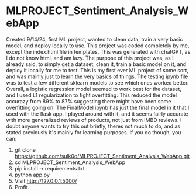 # MLPROJECT_Sentiment_Analysis_WebApp
Created 9/14/24, first ML project, wanted to clean data, train a very basic model, and deploy locally to use. This project was coded completely by me, except the index.html file in templates. This was generated with chatGPT, as I do not know html, and am lazy. The purpose of this project was, as I already said, to simply get a dataset, clean it, train a basic model on it, and deploy it locally for me to test. This is my first ever ML project of some sort, and was mainly just to learn the very basics of things. The testing ipynb file was to test a few different sklearn models to see which ones worked better. Overall, a logistic regression model seemed to work best for the dataset, and I used L1 regularization to fight overfitting. This reduced the model accurazy from 89% to 87% suggesting there might have been some overfitting going on. The FinalModel ipynb has just the final model in it that I used with the flask app. I played around with it, and it seems fairly accurate with more generalized reviews of products, not just from IMBD reviews. I doubt anyone wants to try this out briefly, theres not much to do, and as stated previously it's mainly for learning purposes. If you do though, you can:

1. git clone https://github.com/sulk0o/MLPROJECT_Sentiment_Analysis_WebApp.git
2. cd MLPROJECT_Sentiment_Analysis_WebApp
3. pip install -r requirements.txt
4. python app.py
5. Visit http://127.0.0.1:5000/
6. Profit.

